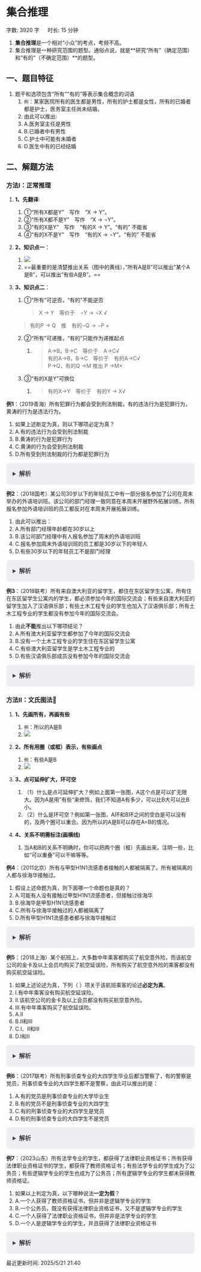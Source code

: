 # 集合推理[](https://sakib.local/判断推理/逻辑判断/集合推理.html#集合推理)

 字数: 3920 字   时长: 15 分钟

1. **集合推理**是一个相对“小众”的考点，考频不高。
2. 集合推理是一种研究范围的题型。通俗点说，就是**研究“所有”（确定范围）和“有的”（不确定范围）**的题型。

## 一、题目特征[](https://sakib.local/判断推理/逻辑判断/集合推理.html#一、题目特征)

1. 题干和选项包含“所有”"有的”等表示集合概念的词语
   1. `例`：某家医院所有的医生都是男性，所有的护士都是女性，所有的已婚者都是护士，医务室主任尚未结婚。
   2. 由此可以推出:
   3. A.医务室主任是男性
   4. B.已婚者中有男性
   5. C.护士中可能有未婚者
   6. D.医生中有的已经结婚

## 二、解题方法[](https://sakib.local/判断推理/逻辑判断/集合推理.html#二、解题方法)

### 方法Ⅰ：正常推理[](https://sakib.local/判断推理/逻辑判断/集合推理.html#方法i-正常推理)

1. **1、先翻译**:

   1. ①“所有X都是Y” 写作 “X → Y”。
   2. ②“所有X都不是Y” 写作 “X → ¬Y”。
   3. ③“有的X是Y” 写作 “有的X → Y”。“有的” 不能省
   4. ④“有的X不是Y” 写作 “有的X → ¬Y”。“有的” 不能省

2. **2、知识点一**：

   1. ![](https://sakib-img.pages.dev/file/1748329275028_tmp2_biv74i.png)
   2. ==最重要的是清楚推出关系（图中的黄线），”所有A是B”可以推出”某个A是B”，可以推出”有些A是B”。==

3. **3、知识点二**：

   1. ①“所有”可逆否，“有的”不能逆否

      > X → Y 等价于 ¬Y → ¬X √  
     > 有的P → Q 推 有的¬Q → ¬P ×  

   2. ②“所有”可递推，“有的”只能作为递推起点  

      1. > A→B，B→C 等价于 A→C√  
         > 有的A→B，B→C 等价于 有的A→C√  
         > P→Q，有的Q →M 推出 P →M×  

   3. ③“有的X是Y”可换位  

      1. > 有的X→Y 等价于 有的Y → X√  

**例1**：（2019青海）所有犯罪行为都会受到刑法制裁，有的违法行为是犯罪行为，黄涛的行为是违法行为。

1. 如果上述断定为真，则以下哪项必定为真？
2. A.有的违法行为会受到刑法制裁
3. B.黄涛的行为是犯罪行为
4. C.黄涛的行为会受到刑法制裁
5. D.所有受到刑法制裁的行为都是犯罪行为

<details class="details custom-block"  style="box-sizing: border-box; border: 1px solid rgba(0, 0, 0, 0); border-radius: 8px; padding: 16px 16px 8px; line-height: 24px; font-size: 16px; color: rgb(60, 60, 67); background-color: rgba(142, 150, 170, 0.14); margin: 0px !important;"><summary style="box-sizing: border-box; touch-action: manipulation; margin: 0px 0px 8px; font-weight: 700; cursor: pointer; user-select: none;">解析</summary><ol start="6" style="box-sizing: border-box; list-style: decimal; margin: 16px 0px; padding: 0px 0px 0px 1.25rem;"><li style="box-sizing: border-box; overflow-wrap: break-word; list-style: none;">第一步：翻译题干</li><li style="box-sizing: border-box; overflow-wrap: break-word; list-style: none; margin-top: 8px;">①犯罪行为→受到刑法制裁</li><li style="box-sizing: border-box; overflow-wrap: break-word; list-style: none; margin-top: 8px;">②有的违法行为→犯罪行为</li><li style="box-sizing: border-box; overflow-wrap: break-word; list-style: none; margin-top: 8px;">③黄涛的行为→违法</li><li style="box-sizing: border-box; overflow-wrap: break-word; list-style: none; margin-top: 8px;">A选项：翻译为有的违法行为→受到刑法制裁。根据②和①递推得到：有的违法行为→犯罪行为→受到刑法制裁，所以可知：有的违法行为会受到刑法制裁，当选；</li><li style="box-sizing: border-box; overflow-wrap: break-word; list-style: none; margin-top: 8px;">B项：根据③可知黄涛的行为是违法行为，但②是有的违法行为是犯罪行为，根据方法一中的图，“有的”不能推出“某个”，我们无法得知“黄涛”在不在“有的”里，排除；</li><li style="box-sizing: border-box; overflow-wrap: break-word; list-style: none; margin-top: 8px;">C项：根据B选项黄涛推不出犯罪行为，因此也推不出受到刑法制裁，排除；</li><li style="box-sizing: border-box; overflow-wrap: break-word; list-style: none; margin-top: 8px;">D项：受到刑法制裁犯罪行为，是对①的肯后，肯后无必然结论，所以D项不一定为真，排除。</li></ol></details>

**例2**：（2018国考）某公司30岁以下的年轻员工中有一部分报名参加了公司在周末举办的外语培训班。该公司的部门经理一致同意在本周末开展野外拓展训练。所有报名参加外语培训班的员工都反对在本周末开展拓展训练。

1. 由此可以推出：
2. A.所有部门经理年龄都在30岁以上
3. B.该公司部门经理中有人报名参加了周末的外语培训班
4. C.报名参加周末外语培训班的员工都是30岁以下的年轻人
5. D.有些30岁以下的年轻员工不是部门经理

<details class="details custom-block"  style="box-sizing: border-box; border: 1px solid rgba(0, 0, 0, 0); border-radius: 8px; padding: 16px 16px 8px; line-height: 24px; font-size: 16px; color: rgb(60, 60, 67); background-color: rgba(142, 150, 170, 0.14); margin: 0px !important;"><summary style="box-sizing: border-box; touch-action: manipulation; margin: 0px 0px 8px; font-weight: 700; cursor: pointer; user-select: none;">解析</summary><ol start="6" style="box-sizing: border-box; list-style: decimal; margin: 16px 0px; padding: 0px 0px 0px 1.25rem;"><li style="box-sizing: border-box; overflow-wrap: break-word; list-style: none;">第一步：翻译题干。</li><li style="box-sizing: border-box; overflow-wrap: break-word; list-style: none; margin-top: 8px;">①有的30岁以下员工⇒参加外语培训班</li><li style="box-sizing: border-box; overflow-wrap: break-word; list-style: none; margin-top: 8px;">②部门经理 ⇒ 拓展训练</li><li style="box-sizing: border-box; overflow-wrap: break-word; list-style: none; margin-top: 8px;">③参加外语培训班 ⇒¬拓展训练</li><li style="box-sizing: border-box; overflow-wrap: break-word; list-style: none; margin-top: 8px;">根据①②③可以整理出：④有的30岁以下员工⇒参加外语培训班⇒¬拓展训练⇒¬部门经理</li><li style="box-sizing: border-box; overflow-wrap: break-word; list-style: none; margin-top: 8px;">A项：翻译为所有不在30岁以上⇒不是部门经理，根据④有的30岁以下员工⇒¬部门经理，因此“有的”不能推出“所有”，A错误。</li><li style="box-sizing: border-box; overflow-wrap: break-word; list-style: none; margin-top: 8px;">B项：翻译为有的部门经理⇒参加外语培训班，根据条件关系④进行逆否可得：部门经理⇒拓展训练⇒¬参加外语培训班，即所以部门经理都没参加外语培训，B选项错误，排除；</li><li style="box-sizing: border-box; overflow-wrap: break-word; list-style: none; margin-top: 8px;">C项：参加外语培训班⇒30岁以下年轻员工，根据题干条件关系①和“有的X是Y”可换位得：有的参加外语培训班⇒30岁以下员工，无法推出“所有A是B”，排除；</li><li style="box-sizing: border-box; overflow-wrap: break-word; list-style: none; margin-top: 8px;">D项：有的30岁以下年轻员工⇒¬部门经理，根据条件关系④，可以推出，当选。</li></ol></details>

**例3**：（2018联考）所有来自澳大利亚的留学生，都住在东区留学生公寓，所有住在东区留学生公寓内的学生，都必须参加今年的国际交流会；有些来自澳大利亚的留学生加入了汉语俱乐部；有些土木工程专业的学生也加入了汉语俱乐部；所有土木工程专业的学生都没有参加今年的国际交流会。

1. 由此**不能**推出以下哪项结论？
2. A.所有澳大利亚留学生都参加了今年的国际交流会
3. B.没有一个土木工程专业的学生住在东区留学生公寓
4. C.有些澳大利亚留学生是学土木工程专业的
5. D.有些汉语俱乐部成员没有参加今年的国际交流会

<details class="details custom-block"  style="box-sizing: border-box; border: 1px solid rgba(0, 0, 0, 0); border-radius: 8px; padding: 16px 16px 8px; line-height: 24px; font-size: 16px; color: rgb(60, 60, 67); background-color: rgba(142, 150, 170, 0.14); margin: 0px !important;"><summary style="box-sizing: border-box; touch-action: manipulation; margin: 0px 0px 8px; font-weight: 700; cursor: pointer; user-select: none;">解析</summary><ol start="6" style="box-sizing: border-box; list-style: decimal; margin: 16px 0px; padding: 0px 0px 0px 1.25rem;"><li style="box-sizing: border-box; overflow-wrap: break-word; list-style: none;">第一步：翻译题干。</li><li style="box-sizing: border-box; overflow-wrap: break-word; list-style: none; margin-top: 8px;">①澳大利亚留学生⇒东区留学生公寓；</li><li style="box-sizing: border-box; overflow-wrap: break-word; list-style: none; margin-top: 8px;">②东区留学生公寓⇒国际交流会；</li><li style="box-sizing: border-box; overflow-wrap: break-word; list-style: none; margin-top: 8px;">③有的澳大利亚留学生⇒汉语俱乐部；</li><li style="box-sizing: border-box; overflow-wrap: break-word; list-style: none; margin-top: 8px;">④有的土木工程⇒汉语俱乐部；</li><li style="box-sizing: border-box; overflow-wrap: break-word; list-style: none; margin-top: 8px;">⑤土木工程⇒¬国际交流会；</li><li style="box-sizing: border-box; overflow-wrap: break-word; list-style: none; margin-top: 8px;">将⑤逆否和①②可以递推出：⑥澳大利亚留学生⇒东区留学生公寓⇒国际交流会⇒¬土木工程。</li><li style="box-sizing: border-box; overflow-wrap: break-word; list-style: none; margin-top: 8px;">第二步：逐一分析选项。</li><li style="box-sizing: border-box; overflow-wrap: break-word; list-style: none; margin-top: 8px;">A项：翻译为澳大利亚留学生⇒国际交流会，是对⑥的肯前，肯前必肯后，可以推出，排除；</li><li style="box-sizing: border-box; overflow-wrap: break-word; list-style: none; margin-top: 8px;">B项：翻译为土木工程⇒¬东区留学生公寓，是对⑥的否后，否后必否前，可以推出，排除；</li><li style="box-sizing: border-box; overflow-wrap: break-word; list-style: none; margin-top: 8px;">C项：翻译为有的澳大利亚留学生⇒土木工程，根据⑥可知，所有澳大利亚留学生都不是土木工程专业的，无法推出，当选；</li><li style="box-sizing: border-box; overflow-wrap: break-word; list-style: none; margin-top: 8px;">D项：翻译为有的汉语俱乐部⇒¬国际交流会，④的等价命题是：有的汉语俱乐部⇒土木工程，结合⑤递推可知，有的汉语俱乐部⇒土木工程⇒¬国际交流会，可以推出，排除。</li></ol></details>

### 方法Ⅱ：文氏图法🌟[](https://sakib.local/判断推理/逻辑判断/集合推理.html#方法ii-文氏图法🌟)

1. **1、先画所有，再画有些**
   1. `例`：所以的A是B
   2. ![](https://sakib-img.pages.dev/file/1748329477232_tmpo5u0m_6w.png)

2. **2、所有用圈（或框）表示，有些画点**
   1. `例`：有些A是B
   2. ![](https://sakib-img.pages.dev/file/1748329489193_tmpg0jqvhii.png)
3. **3、点可延伸扩大，环可空**
   1. （1）什么是点可延伸扩大？例如上面第一张图，A这个点是可以扩无限大。因为A是用”有些“来修饰，我们不知道A有多少，可以比B大可以比B小。
   2. （2）什么是环可空？例如第一张图，A环和B环之间的空白是可以没有的，及两个圈可以重合。因为所以的A是B可以存在A=B的情况。
4. **4、关系不明需标注(画横线)**
   1. 当A和B的关系不明确时，你可以把两个圈（框）先画出来，注明一些，比如“可以重叠”可以干嘛等等。

**例4**：（2011北京）所有与甲型H1N1流感患者接触的人都被隔离了。所有被隔离的人都与徐海华接触过。

1. 假设上述命题为真，则下面哪一个命题也是真的？
2. A.可能有人没有接触过甲型H1N1流感患者，但接触过徐海华
3. B.徐海华是甲型H1N1流感患者
4. C.所有与徐海华接触过的人都被隔离了
5. D.所有甲型H1N1流感患者都与徐海华接触过

<details class="details custom-block"  style="box-sizing: border-box; border: 1px solid rgba(0, 0, 0, 0); border-radius: 8px; padding: 16px 16px 8px; line-height: 24px; font-size: 16px; color: rgb(60, 60, 67); background-color: rgba(142, 150, 170, 0.14); margin: 0px !important;"><summary style="box-sizing: border-box; touch-action: manipulation; margin: 0px 0px 8px; font-weight: 700; cursor: pointer; user-select: none;">解析</summary><ol start="6" style="box-sizing: border-box; list-style: decimal; margin: 16px 0px; padding: 0px 0px 0px 1.25rem;"><li style="box-sizing: border-box; overflow-wrap: break-word; list-style: none;">根据文氏图法步骤，可得</li><li style="box-sizing: border-box; overflow-wrap: break-word; list-style: none; margin-top: 8px;"><div class="el-image" style="box-sizing: border-box; display: inline-block; overflow: hidden; position: relative; zoom: 0.7;"><img src="https://sakib-img.pages.dev/file/1747986148945_tmp02pzre9i.png" class="el-image__inner el-image__preview" style="box-sizing: border-box; display: block; max-width: 100%; height: 378.996px; width: 415px; opacity: 1; vertical-align: top; cursor: pointer;"></div></li><li style="box-sizing: border-box; overflow-wrap: break-word; list-style: none; margin-top: 8px;">首先可以排除B、C选项，因为选项说的是”甲型H1N1流感患者”，题干是”与甲型H1N1流感患者接触的人“，与题干概念不同。如果C选项换成”与甲型H1N1流感患者接触的人“，则C选项才正确。</li><li style="box-sizing: border-box; overflow-wrap: break-word; list-style: none; margin-top: 8px;">A项：根据文氏图，”有人没有接触过甲型H1N1流感患者”及对应的是”与甲型接触的人”环的外面区域，但接触过徐海华，并且是“<strong style="box-sizing: border-box; font-weight: 600;">可能</strong>”来修饰，比如黄色区域的点是满足的。因此A正确。如果A项换成”一定“，则A选项就错误，因为”环可空“，即存在”与甲型接触的人”=”与徐海华接触过“的情况，一定就太绝对了。</li><li style="box-sizing: border-box; overflow-wrap: break-word; list-style: none; margin-top: 8px;">C项：”所有与徐海华接触过的人”即最外的环，”都被隔离了“了吗？不一定，因为存在橙色区域的点（与徐海华接触过没有被隔离的人），因此C选项错误，如果换成”可能“则C选项正确。</li></ol></details>

**例5**：（2018上海）某个航班上，大多数中年乘客都购买了航空意外险，而该航空公司的金卡及以上会员均购买了航空延误险，所有购买了航空意外险的乘客都没有购买航空延误险。

1. 如果上述论述为真，下列（ ）项关于该航班乘客的论述**必定为真**。
2. Ⅰ.有中年乘客没有购买航空延误险。
3. Ⅱ.该航空公司的金卡及以上会员都没有购买航空意外险。
4. Ⅲ.有中年乘客购买了航空延误险。
5. A.Ⅱ
6. B.Ⅱ和Ⅲ
7. C.Ⅰ、Ⅱ和Ⅲ
8. D.Ⅰ和Ⅱ

<details class="details custom-block"  style="box-sizing: border-box; border: 1px solid rgba(0, 0, 0, 0); border-radius: 8px; padding: 16px 16px 8px; line-height: 24px; font-size: 16px; color: rgb(60, 60, 67); background-color: rgba(142, 150, 170, 0.14); margin: 0px !important;"><summary style="box-sizing: border-box; touch-action: manipulation; margin: 0px 0px 8px; font-weight: 700; cursor: pointer; user-select: none;">解析</summary><ol start="19" style="box-sizing: border-box; list-style: decimal; margin: 16px 0px; padding: 0px 0px 0px 1.25rem;"><li style="box-sizing: border-box; overflow-wrap: break-word; list-style: none;">根据文氏图法步骤，可得</li><li style="box-sizing: border-box; overflow-wrap: break-word; list-style: none; margin-top: 8px;"><div class="el-image" style="box-sizing: border-box; display: inline-block; overflow: hidden; position: relative; zoom: 0.8;"><img src="https://sakib-img.pages.dev/file/1747986205042_tmpyx9xwl1p.png" class="el-image__inner el-image__preview" style="box-sizing: border-box; display: block; max-width: 100%; height: 408.984px; width: 621.992px; opacity: 1; vertical-align: top; cursor: pointer;"></div></li><li style="box-sizing: border-box; overflow-wrap: break-word; list-style: none; margin-top: 8px;">I：有中年乘客没有购买航空延误险。正确，因为中年乘客的点就在”没有购买航空延误险“的框里面，一定存在有中年乘客没有购买航空延误险。</li><li style="box-sizing: border-box; overflow-wrap: break-word; list-style: none; margin-top: 8px;">Ⅱ：该航空公司的金卡及以上会员都没有购买航空意外险。正确，”金卡及以上会员”和”购买航空意外险”的环被大框分割开来，两个环必然没有重叠部分。因此金卡及以上会员都没有购买航空意外险。</li><li style="box-sizing: border-box; overflow-wrap: break-word; list-style: none; margin-top: 8px;">Ⅲ：有中年乘客购买了航空延误险。错误，根据点可延伸扩大，可以扩大到”购买航空延误险“的框里面，也可以不扩大，就在”没有购买航空延误险“的框里面，因此”有中年乘客购买了航空延误险“是不确定的对的，如果用可能来表述则正确。</li><li style="box-sizing: border-box; overflow-wrap: break-word; list-style: none; margin-top: 8px;">因此答案为D</li></ol></details>

**例6**：（2017联考）所有刑事侦查专业的大四学生毕业后都当警察了，有的警察是党员，刑事侦查专业的大四学生都不是警察，由此可以推出的是：

1. A.有的党员是刑事侦查专业的大学毕业生
2. B.有的党员不是刑事侦查专业的大四学生
3. C.有的刑事侦查专业的大四学生是党员
4. D.有的刑事侦查专业的大四学生不是党员

<details class="details custom-block"  style="box-sizing: border-box; border: 1px solid rgba(0, 0, 0, 0); border-radius: 8px; padding: 16px 16px 8px; line-height: 24px; font-size: 16px; color: rgb(60, 60, 67); background-color: rgba(142, 150, 170, 0.14); margin: 0px !important;"><summary style="box-sizing: border-box; touch-action: manipulation; margin: 0px 0px 8px; font-weight: 700; cursor: pointer; user-select: none;">解析</summary><ol start="5" style="box-sizing: border-box; list-style: decimal; margin: 16px 0px; padding: 0px 0px 0px 1.25rem;"><li style="box-sizing: border-box; overflow-wrap: break-word; list-style: none;">根据文氏图法步骤，可得。（<strong style="box-sizing: border-box; font-weight: 600;">注意：根据<code style="box-sizing: border-box; font-family: ui-monospace, Menlo, Monaco, Consolas, &quot;Liberation Mono&quot;, &quot;Courier New&quot;, monospace; font-size: 14px; color: rgb(94, 58, 242); border-radius: 4px; padding: 3px 6px; background-color: rgba(142, 150, 170, 0.14); transition: color 0.25s, background-color 0.5s;">正常推理</code>章节可得出”有的警察是党员”可转化为”有的党员是警察”</strong>），转化后更好画。</li><li style="box-sizing: border-box; overflow-wrap: break-word; list-style: none; margin-top: 8px;"><div class="el-image" style="box-sizing: border-box; display: inline-block; overflow: hidden; position: relative; zoom: 0.8;"><img src="https://sakib-img.pages.dev/file/1747986162654_tmp3vlojzpu.png" class="el-image__inner el-image__preview" style="box-sizing: border-box; display: block; max-width: 100%; height: 365.996px; width: 505px; opacity: 1; vertical-align: top; cursor: pointer;"></div></li><li style="box-sizing: border-box; overflow-wrap: break-word; list-style: none; margin-top: 8px;">A项：有的党员是刑事侦查专业的大学毕业生，错误。有的党员即图中的点，是刑事侦查专业的大学毕业生？当这个点<strong style="box-sizing: border-box; font-weight: 600;">不扩大</strong>（不在“刑事大四学生毕业后“环内）即“有的党员不是刑事侦查专业的大学毕业生”，当这个点<strong style="box-sizing: border-box; font-weight: 600;">扩大</strong>（在“刑事大四学生毕业后“环内）即“有的党员是刑事侦查专业的大学毕业生”，因此是不是刑事侦查专业的大学毕业生是不一定的，可能正确可能错误。</li><li style="box-sizing: border-box; overflow-wrap: break-word; list-style: none; margin-top: 8px;">B项：有的党员不是刑事侦查专业的大四学生，正确。”党员”在”是警察“框内，<strong style="box-sizing: border-box; font-weight: 600;">这个点是确定的，不是扩大来确定的</strong>，并且这个点不在“刑事侦查专业的大四学生“环内，因此选项”有的党员不是刑事侦查专业的大四学生“是一定正确的。A选项是可能没有，B选项是确定有这个点。</li><li style="box-sizing: border-box; overflow-wrap: break-word; list-style: none; margin-top: 8px;">C项：有的刑事侦查专业的大四学生是党员，错误。把选项转化为有的党员是刑事侦查专业的大四学生，更A选项错误同理。</li><li style="box-sizing: border-box; overflow-wrap: break-word; list-style: none; margin-top: 8px;">D项：有的刑事侦查专业的大四学生不是党员，错误。党员是个点，当这个点扩大到把所有包住，就所有的都是党员，即，刑事侦查专业的大四学生都是党员，因此可能没有不是党员的。</li></ol></details>

**例7**：（2023山东）所有法学专业的学生，都获得了法律职业资格证书；所有获得法律职业资格证书的学生，都获得了教师资格证书；有些法学专业的学生成为了公务员；有些逻辑学专业的学生也成为了公务员；所有逻辑学专业的学生都未获得教师资格证。

1. 如果以上判定为真，以下哪种说法**一定为假**？
2. A.一个人获得了教师资格证书，但并非是逻辑学专业的学生
3. B.一个公务员，既没有获得法律职业资格证书，又不是逻辑学专业的学生
4. C.一个人获得了法律职业资格证书，但并非是法学专业的学生
5. D.一个人是逻辑学专业的学生，并且获得了法律职业资格证书

<details class="details custom-block"  style="box-sizing: border-box; border: 1px solid rgba(0, 0, 0, 0); border-radius: 8px; padding: 16px 16px 8px; line-height: 24px; font-size: 16px; color: rgb(60, 60, 67); background-color: rgba(142, 150, 170, 0.14); margin: 0px !important;"><summary style="box-sizing: border-box; touch-action: manipulation; margin: 0px 0px 8px; font-weight: 700; cursor: pointer; user-select: none;">解析</summary><ol start="6" style="box-sizing: border-box; list-style: decimal; margin: 16px 0px; padding: 0px 0px 0px 1.25rem;"><li style="box-sizing: border-box; overflow-wrap: break-word; list-style: none;">根据文氏图法步骤，看完上面的例题应该知道怎么画了，阅读题干获得教师资格证和未获得教师资格证是矛盾关系，因此画个框隔开。</li><li style="box-sizing: border-box; overflow-wrap: break-word; list-style: none; margin-top: 8px;">注意有些法学专业的学生成为了公务员、有些逻辑学专业的学生也成为了公务员要转化位置。因为根据题干一步一步的画时，法学学生，逻辑学生的环已经画了，转化位置是为了好画。</li><li style="box-sizing: border-box; overflow-wrap: break-word; list-style: none; margin-top: 8px;"><div class="el-image" style="box-sizing: border-box; display: inline-block; overflow: hidden; position: relative; zoom: 0.8;"><img src="https://sakib-img.pages.dev/file/1747986185643_tmppt89btcz.png" class="el-image__inner el-image__preview" style="box-sizing: border-box; display: block; max-width: 100%; height: 398.984px; width: 614.004px; opacity: 1; vertical-align: top; cursor: pointer;"></div></li><li style="box-sizing: border-box; overflow-wrap: break-word; list-style: none; margin-top: 8px;">题目问的一定为假，即一定不存在，但凡存在一个就为真。</li><li style="box-sizing: border-box; overflow-wrap: break-word; list-style: none; margin-top: 8px;">A项：排除，一个人获得了教师资格证书，但并非是逻辑学专业的学生。即图中的A点就满足（有很多点），因此存在一个，即A选项不一定为假。</li><li style="box-sizing: border-box; overflow-wrap: break-word; list-style: none; margin-top: 8px;">B项：排除，一个公务员，既没有获得法律职业资格证书，又不是逻辑学专业的学生。那么就是说”法律证书“环外并且在”逻辑学生“环外的公务员，这个公务员肯定有。因为公务员是个点，可以无限扩大，比如图中的A点</li><li style="box-sizing: border-box; overflow-wrap: break-word; list-style: none; margin-top: 8px;">C项：排除，一个人获得了法律职业资格证书，但并非是法学专业的学生。那么就是说在”法律证书“环内不在”法学生“环内的一个人，比如图中的B点</li><li style="box-sizing: border-box; overflow-wrap: break-word; list-style: none; margin-top: 8px;">D项：一个人是逻辑学专业的学生，并且获得了法律职业资格证书。那么就是说在”逻辑学生“环外并且在”法律证书“环内，这两个环被大框分割开了，这两个环一定没有交际，所以一定为假，因此答案为D</li></ol></details>

最近更新时间: 2025/5/21 21:40
